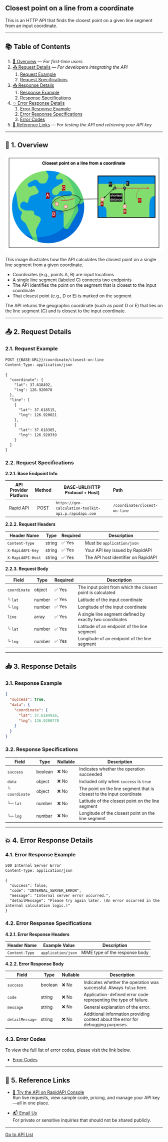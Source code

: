 ## Closest point on a line from a coordinate

This is an HTTP API that finds the closest point on a given line segment from an input coordinate.

---

## 📚 Table of Contents

1. [🧭 Overview](#-1-overview) — *For first-time users*
2. [📤 Request Details](#-2-request-details) — *For developers integrating the API*
    1. [Request Example](#21-request-example)
    2. [Request Specifications](#22-request-specifications)
3. [📥 Response Details](#-3-response-details)
    1. [Response Example](#31-response-example)
    2. [Response Specifications](#32-response-specifications)
4. [💥 Error Response Details](#-4-error-response-details)
    1. [Error Response Example](#41-error-response-example)
    2. [Error Response Specifications](#42-error-response-specifications)
    3. [Error Codes](#43-error-codes)
5. [🔗 Reference Links](#-5-reference-links) — *For testing the API and retrieving your API key*

---

## 🧭 1. Overview

![closest-point-on-a-line-from-a-coordinate](./img/closest-point-on-a-line-from-a-coordinate.png)

This image illustrates how the API calculates the closest point on a single line segment from a given coordinate.

- Coordinates (e.g., points A, B) are input locations
- A single line segment (labeled C) connects two endpoints
- The API identifies the point on the segment that is closest to the input coordinate
- That closest point (e.g., D or E) is marked on the segment

The API returns the geographic coordinate (such as point D or E) that lies on the line segment (C) and is closest to the input coordinate.

---

## 📤 2. Request Details

### 2.1. Request Example

```http request
POST {{BASE-URL}}/coordinate/closest-on-line
Content-Type: application/json

{
  "coordinate": {
    "lat": 37.618492,
    "lng": 126.920078
  },
  "line": [
    {
      "lat": 37.618515,
      "lng": 126.920021
    },
    {
      "lat": 37.618385,
      "lng": 126.920339
    }
  ]
}
```

### 2.2. Request Specifications

**2.2.1. Base Endpoint Info**

| API Provider Platform | Method | BASE-URL(HTTP Protocol + Host)                       | Path                          |
|:---------------------:|:------:|------------------------------------------------------|:------------------------------|
|       Rapid API       |  POST  | `https://geo-calculation-toolkit-api.p.rapidapi.com` | `/coordinate/closest-on-line` |

**2.2.2. Request Headers**

| Header Name       | Type   | Required | Description                         |
|-------------------|--------|----------|-------------------------------------|
| `Content-Type`    | string | ✅ Yes    | Must be `application/json`          |
| `X-RapidAPI-Key`  | string | ✅ Yes    | Your API key issued by RapidAPI     |
| `X-RapidAPI-Host` | string | ✅ Yes    | The API host identifier on RapidAPI |

**2.2.3. Request Body**

| Field        | Type   | Required | Description                                                |
|--------------|--------|----------|------------------------------------------------------------|
| `coordinate` | object | ✅ Yes    | The input point from which the closest point is calculated |
| └ `lat`      | number | ✅ Yes    | Latitude of the input coordinate                           |
| └ `lng`      | number | ✅ Yes    | Longitude of the input coordinate                          |
| `line`       | array  | ✅ Yes    | A single line segment defined by exactly two coordinates   |
| └ `lat`      | number | ✅ Yes    | Latitude of an endpoint of the line segment                |
| └ `lng`      | number | ✅ Yes    | Longitude of an endpoint of the line segment               |

---

## 📥 3. Response Details

### 3.1. Response Example

```json
{
  "success": true,
  "data": {
    "coordinate": {
      "lat": 37.6184918,
      "lng": 126.9200778
    }
  }
}
```

### 3.2. Response Specifications

| Field          | Type    | Nullable | Description                                                           |
|----------------|---------|----------|-----------------------------------------------------------------------|
| `success`      | boolean | ❌ No     | Indicates whether the operation succeeded                             |
| `data`         | object  | ❌ No     | Included only when `success` is `true`                                |
| └ `coordinate` | object  | ❌ No     | The point on the line segment that is closest to the input coordinate |
| └─ `lat`       | number  | ❌ No     | Latitude of the closest point on the line segment                     |
| └─ `lng`       | number  | ❌ No     | Longitude of the closest point on the line segment                    |

---

## 💥 4. Error Response Details

### 4.1. Error Response Example

```http request
500 Internal Server Error
Content-Type: application/json

{
  "success": false,
  "code": "INTERNAL_SERVER_ERROR",
  "message": "Internal server error occurred.",
  "detailMessage": "Please try again later. (An error occurred in the internal calculation logic.)"
}
```

### 4.2. Error Response Specifications

**4.2.1. Error Response Headers**

| Header Name    | Example Value      | Description                    |
|----------------|--------------------|--------------------------------|
| `Content-Type` | `application/json` | MIME type of the response body |

**4.2.2. Error Response Body**

| Field           | Type    | Nullable | Description                                                                      |
|-----------------|---------|----------|----------------------------------------------------------------------------------|
| `success`       | boolean | ❌ No     | Indicates whether the operation was successful. Always `false` here.             |
| `code`          | string  | ❌ No     | Application-defined error code representing the type of failure.                 |
| `message`       | string  | ❌ No     | General explanation of the error.                                                |
| `detailMessage` | string  | ❌ No     | Additional information providing context about the error for debugging purposes. |

### 4.3. Error Codes

To view the full list of error codes, please visit the link below.

- [Error Codes](./common/error-codes.md)

---

## 🔗 5. Reference Links

- [🚀 Try the API on RapidAPI Console](https://rapidapi.com/pepper-craft1-pepper-craft-default/api/geo-calculation-toolkit-api)  
  Run live requests, view sample code, pricing, and manage your API key—all in one place.


- [📬 Email Us](mailto:peppercraft40@gmail.com)  
  For private or sensitive inquiries that should not be shared publicly.

---

[Go to API List](../README)